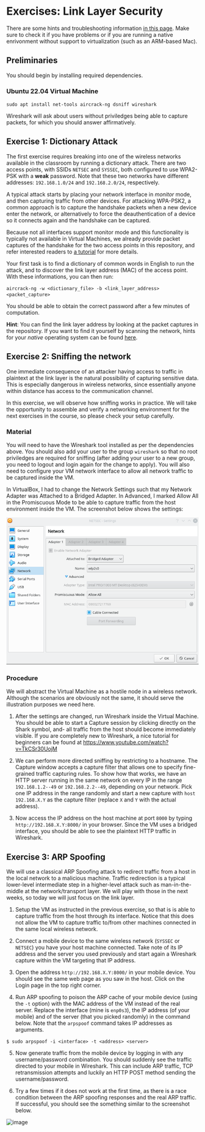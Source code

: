# Exercises: Link Layer Security

There are some hints and troubleshooting information [in this page](hints.md). Make sure to check it if you have problems or if you are running a native enrivonment without support to virtualization (such as an ARM-based Mac). 

## Preliminaries

You should begin by installing required dependencies.

### Ubuntu 22.04 Virtual Machine

```
sudo apt install net-tools aircrack-ng dsniff wireshark
```

Wireshark will ask about users without priviledges being able to capture packets, for which you should answer affirmatively.


## Exercise 1: Dictionary Attack

The first exercise requires breaking into one of the wireless networks available in the classroom by running a dictionary attack.
There are two access points, with SSIDs `NETSEC` and `SYSSEC`, both configured to use WPA2-PSK with a **weak** password.
Note that these two networks have different addresses: `192.168.1.0/24` and `192.168.2.0/24`, respectively.

A typical attack starts by placing your network interface in _monitor_ mode, and then capturing traffic from other devices.
For attacking WPA-PSK2, a common approach is to capture the handshake packets when a new device enter the network, or alternatively to force the deauthentication of a device so it connects again and the handshake can be captured.

Because not all interfaces support monitor mode and this functionality is typically not available in Virtual Machines, we already provide packet captures of the handshake for the two access points in this repository, and refer interested readers to [a tutorial](https://www.aircrack-ng.org/doku.php?id=cracking_wpa) for more details.

Your first task is to find a dictionary of common words in English to run the attack, and to discover the link layer address (MAC) of the access point.
With these informations, you can then run:

```
aircrack-ng -w <dictionary_file> -b <link_layer_address> <packet_capture>
```

You should be able to obtain the correct password after a few minutes of computation.

**Hint**: You can find the link layer address by looking at the packet captures in the repository. If you want to find it yourself by scanning the network, hints for your _native_ operating system can be found [here](hints.md).

## Exercise 2: Sniffing the network

One immediate consequence of an attacker having access to traffic in plaintext at the link layer is the natural possibility of capturing sensitive data. This is especially dangerous in wireless networks, since essentially anyone within distance has access to the communication channel.

In this exercise, we will observe how sniffing works in practice. We will take the opportunity to assemble and verify a networking environment for the next exercises in the course, so please check your setup carefully.

### Material

You will need to have the Wireshark tool installed as per the dependencies above. You should also add your user to the group `wireshark` so that no root priviledges are required for sniffing (after adding your user to a new group, you need to logout and login again for the change to apply).
You will also need to configure your VM network interface to allow all network traffic to be captured inside the VM.

In VirtualBox, I had to change the Network Settings such that my Network Adapter was Attached to a Bridged Adapter. In Advanced, I marked Allow All in the Promiscuous Mode to be able to capture traffic from the host environment inside the VM. The screenshot below shows the settings:

![VirtualBox network configuration](vb-network.png)

### Procedure

We will abstract the Virtual Machine as a hostile node in a wireless network. Although the scenarios are obviously not the same, it should serve the illustration purposes we need here.

1. After the settings are changed, run Wireshark inside the Virtual Machine. You should be able to start a Capture session by clicking directly on the Shark symbol, and- all traffic from the host should become immediately visible. If you are completely new to Wireshark, a nice tutorial for beginners can be found at https://www.youtube.com/watch?v=TkCSr30UojM

2. We can perform more directed sniffing by restricting to a hostname. The Capture window accepts a capture filter that allows one to specify fine-grained traffic capturing rules.
To show how that works, we have an HTTP server running in the same network on every IP in the range `192.168.1.2--49` or `192.168.2.2--49`, depending on your network.
Pick one IP address in the range randomly and start a new capture with `host 192.168.X.Y` as the capture filter (replace `X` and `Y` with the actual address).

3. Now access the IP address on the host machine at port `8000` by typing `http://192.168.X.Y:8000/` in your browser. Since the VM uses a bridged interface, you should be able to see the plaintext HTTP traffic in Wireshark.

## Exercise 3: ARP Spoofing

We will use a classical ARP Spoofing attack to redirect traffic from a host in the local network to a malicious machine. Traffic redirection is a typical lower-level intermediate step in a higher-level attack such as man-in-the-middle at the network/transport layer. We will play with those in the next weeks, so today we will just focus on the link layer.

1. Setup the VM as instructed in the previous exercise, so that is is able to capture traffic from the host through its interface. Notice that this does not allow the VM to capture traffic to/from other machines connected in the same local wireless network.

2. Connect a mobile device to the same wireless network (`SYSSEC` or `NETSEC`) you have your host machine connected. Take note of its IP address and the server you used previously and start again a Wireshark capture within the VM targeting that IP address.

3. Open the address `http://192.168.X.Y:8000/` in your mobile device. You should see the same web page as you saw in the host. Click on the Login page in the top right corner.

4. Run ARP spoofing to poison the ARP cache of your mobile device (using the `-t` option) with the MAC address of the VM instead of the real server. Replace the interface (mine is `enp0s3`), the IP address (of your mobile) and of the server (that you picked randomly) in the command below. Note that the `arpspoof` command takes IP addresses as arguments.

```
$ sudo arpspoof -i <interface> -t <address> <server>
```

5. Now generate traffic from the mobile device by logging in with any username/password combination. You should suddenly see the traffic directed to your mobile in Wireshark.
This can include ARP traffic, TCP retransmission attempts and luckily an HTTP POST method sending the username/password.

6. Try a few times if it does not work at the first time, as there is a race condition between the ARP spoofing responses and the real ARP traffic. If successful, you should see the something similar to the screenshot below.

![image](https://user-images.githubusercontent.com/5369810/135161121-8879b20a-8ae0-4bb5-abaa-431015ce3351.png)

